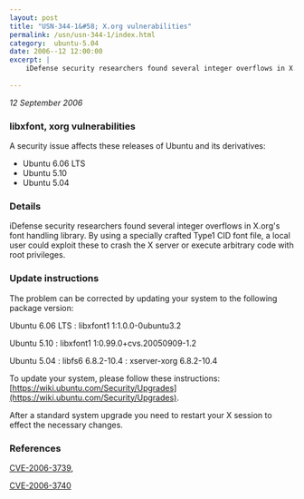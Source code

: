 ```yaml
---
layout: post
title: "USN-344-1&#58; X.org vulnerabilities"
permalink: /usn/usn-344-1/index.html
category:  ubuntu-5.04
date: 2006--12 12:00:00
excerpt: |
    iDefense security researchers found several integer overflows in X.org&#39;s font handling library. By using a specially crafted Type1 CID font file, a local user could exploit these to crash the X server or execute arbitrary code with root privileges.
    
--- 
```

 
 

*12 September 2006*

### libxfont, xorg vulnerabilities

A security issue affects these releases of Ubuntu and its derivatives:

* Ubuntu 6.06 LTS
* Ubuntu 5.10
* Ubuntu 5.04

### Details

iDefense security researchers found several integer overflows in X.org&#39;s font handling library. By using a specially crafted Type1 CID font file, a local user could exploit these to crash the X server or execute arbitrary code with root privileges.

### Update instructions

The problem can be corrected by updating your system to the following package version:

Ubuntu 6.06 LTS
 : libxfont1 <span>1:1.0.0-0ubuntu3.2</span>

Ubuntu 5.10
 : libxfont1 <span>1:0.99.0+cvs.20050909-1.2</span>

Ubuntu 5.04
 : libfs6 <span>6.8.2-10.4</span>
 : xserver-xorg <span>6.8.2-10.4</span>

To update your system, please follow these instructions: [https://wiki.ubuntu.com/Security/Upgrades](https://wiki.ubuntu.com/Security/Upgrades).

After a standard system upgrade you need to restart your X session to effect the necessary changes.

### References

 
 [CVE-2006-3739](http://people.ubuntu.com/~ubuntu-security/cve/CVE-2006-3739), 

 [CVE-2006-3740](http://people.ubuntu.com/~ubuntu-security/cve/CVE-2006-3740)
 

